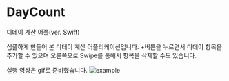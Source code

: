 # DayCount
디데이 계산 어플(ver. Swift)

심플하게 만들어 본 디데이 계산 어플리케이션입니다.
+버튼을 누르면서 디데이 항목을 추가할 수 있으며 오른쪽으로 Swipe를 통해서 항목을 삭제할 수도 있습니다.

실행 영상은 gif로 준비했습니다.
![example](https://user-images.githubusercontent.com/41609708/119098540-e5c56100-ba50-11eb-81af-4b47e0149bf1.gif)
